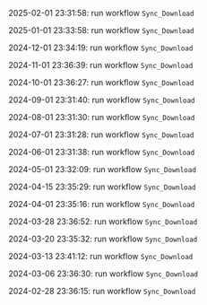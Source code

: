 2025-02-01 23:31:58: run workflow `Sync_Download` 

2025-01-01 23:33:58: run workflow `Sync_Download` 

2024-12-01 23:34:19: run workflow `Sync_Download` 

2024-11-01 23:36:39: run workflow `Sync_Download` 

2024-10-01 23:36:27: run workflow `Sync_Download` 

2024-09-01 23:31:40: run workflow `Sync_Download` 

2024-08-01 23:31:30: run workflow `Sync_Download` 

2024-07-01 23:31:28: run workflow `Sync_Download` 

2024-06-01 23:31:38: run workflow `Sync_Download` 

2024-05-01 23:32:09: run workflow `Sync_Download` 

2024-04-15 23:35:29: run workflow `Sync_Download` 

2024-04-01 23:35:16: run workflow `Sync_Download` 

2024-03-28 23:36:52: run workflow `Sync_Download` 

2024-03-20 23:35:32: run workflow `Sync_Download` 

2024-03-13 23:41:12: run workflow `Sync_Download` 

2024-03-06 23:36:30: run workflow `Sync_Download` 

2024-02-28 23:36:15: run workflow `Sync_Download` 


